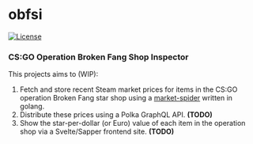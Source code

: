 # obfsi

[![License](https://img.shields.io/badge/license-MIT-brightgreen)](./LICENSE)

### CS:GO Operation Broken Fang Shop Inspector

This projects aims to (WIP):

1. Fetch and store recent Steam market prices for items in the CS:GO operation Broken Fang star shop using a [market-spider](./market-spider/README.md) written in golang.
2. Distribute these prices using a Polka GraphQL API. **(TODO)**
3. Show the star-per-dollar (or Euro) value of each item in the operation shop via a Svelte/Sapper frontend site. **(TODO)**